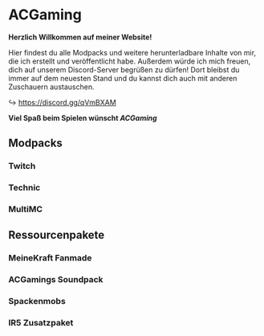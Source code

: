 # ACGaming

**Herzlich Willkommen auf meiner Website!**

Hier findest du alle Modpacks und weitere herunterladbare Inhalte von mir, die ich erstellt und veröffentlicht habe.
Außerdem würde ich mich freuen, dich auf unserem Discord-Server begrüßen zu dürfen! Dort bleibst du immer auf dem neuesten Stand und du kannst dich auch mit anderen Zuschauern austauschen.

↪ https://discord.gg/qVmBXAM

**Viel Spaß beim Spielen wünscht *ACGaming***

## Modpacks

### Twitch

### Technic

### MultiMC

## Ressourcenpakete

### MeineKraft Fanmade

### ACGamings Soundpack

### Spackenmobs

### IR5 Zusatzpaket
